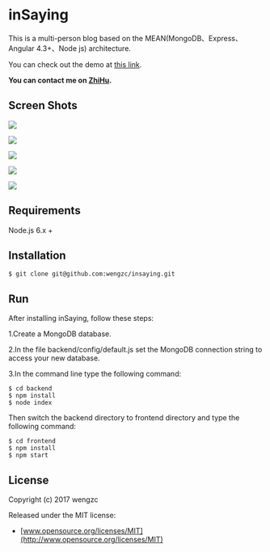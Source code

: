 # inSaying


This is a multi-person blog based on the MEAN(MongoDB、Express、Angular 4.3+、Node js) architecture.

You can check out the demo at [this link](http://www.insaying.com).

**You can contact me on [ZhiHu](https://www.zhihu.com/people/weng-ze-chuan).**

## Screen Shots


![](http://oh3ojs6ov.bkt.clouddn.com/1.png)

![](http://oh3ojs6ov.bkt.clouddn.com/2.png)

![](http://oh3ojs6ov.bkt.clouddn.com/6.png)

![](http://oh3ojs6ov.bkt.clouddn.com/3.png)

![](http://oh3ojs6ov.bkt.clouddn.com/5.png)

## Requirements

Node.js 6.x +

## Installation

    $ git clone git@github.com:wengzc/insaying.git

## Run 

After installing inSaying, follow these steps:

1.Create a MongoDB database.

2.In the file backend/config/default.js set the MongoDB connection string to access your new database.

3.In the command line type the following command:

    $ cd backend
    $ npm install
    $ node index
    
Then switch the backend directory  to frontend directory and type the following command:

	$ cd frontend
	$ npm install
	$ npm start

## License

Copyright (c) 2017 wengzc

Released under the MIT license:

* [www.opensource.org/licenses/MIT](http://www.opensource.org/licenses/MIT)